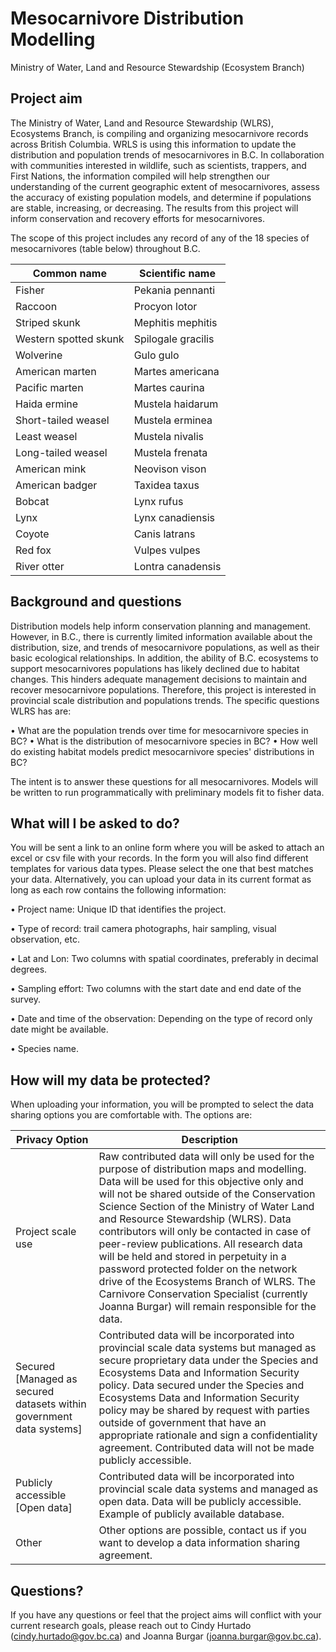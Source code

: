 # Mesocarnivore Distribution Modelling
Ministry of Water, Land and Resource Stewardship (Ecosystem Branch)

## Project aim

The Ministry of Water, Land and Resource Stewardship (WLRS), Ecosystems Branch, is compiling and organizing mesocarnivore records across British Columbia. WRLS is using this information to update the distribution and population trends of mesocarnivores in B.C. In collaboration with communities interested in wildlife, such as scientists, trappers, and First Nations, the information compiled will help strengthen our understanding of the current geographic extent of mesocarnivores, assess the accuracy of existing population models, and determine if populations are stable, increasing, or decreasing. The results from this project will inform conservation and recovery efforts for mesocarnivores.

The scope of this project includes any record of any of the 18 species of mesocarnivores (table below) throughout B.C.
 
| Common name           | Scientific name    |
|-----------------------|--------------------|
| Fisher                | Pekania pennanti   |
| Raccoon               | Procyon lotor      |
| Striped skunk         | Mephitis mephitis  |
| Western spotted skunk | Spilogale gracilis |
| Wolverine             | Gulo gulo          |
| American marten       | Martes americana   |
| Pacific marten        | Martes caurina     |
| Haida ermine          | Mustela haidarum   |
| Short-tailed weasel   | Mustela erminea    |
| Least weasel          | Mustela nivalis    |
| Long-tailed weasel    | Mustela frenata    |
| American mink         | Neovison vison     |
| American badger       | Taxidea taxus      |
| Bobcat                | Lynx rufus         |
| Lynx                  | Lynx canadiensis   |
| Coyote                | Canis latrans      |
| Red fox               | Vulpes vulpes      |
| River otter           | Lontra canadensis  |

## Background and questions

Distribution models help inform conservation planning and management. However, in B.C., there is currently limited information available about the distribution, size, and trends of mesocarnivore populations, as well as their basic ecological relationships. In addition, the ability of B.C. ecosystems to support mesocarnivores populations has likely declined due to habitat changes. This hinders adequate management decisions to maintain and recover mesocarnivore populations.
Therefore, this project is interested in provincial scale distribution and populations trends. The specific questions WLRS has are:

•  What are the population trends over time for mesocarnivore species in BC?
•  What is the distribution of mesocarnivore species in BC?
•  How well do existing habitat models predict mesocarnivore species' distributions in BC?

The intent is to answer these questions for all mesocarnivores. Models will be written to run programmatically with preliminary models fit to fisher data.

## What will I be asked to do?

You will be sent a link to an online form where you will be asked to attach an excel or csv file with your records. In the form you will also find different templates for various data types. Please select the one that best matches your data. Alternatively, you can upload your data in its current format as long as each row contains the following information:

•	Project name: Unique ID that identifies the project. 

•	Type of record: trail camera photographs, hair sampling, visual observation, etc. 

•	Lat and Lon: Two columns with spatial coordinates, preferably in decimal degrees. 

•	Sampling effort: Two columns with the start date and end date of the survey.

•	Date and time of the observation: Depending on the type of record only date might be available.

•	Species name.

## How will my data be protected?

When uploading your information, you will be prompted to select the data sharing options you are comfortable with. The options are: 

| Privacy Option | Description |
|---|---|
| Project scale use | Raw contributed data will only be used for the purpose of distribution   maps and modelling. Data will be used for this objective only and will not be   shared outside of the Conservation Science Section of the Ministry of Water   Land and Resource Stewardship (WLRS).  Data   contributors will only be contacted in case of peer-review publications. All   research data will be held and stored in perpetuity in a password protected   folder on the network drive of the Ecosystems Branch of WLRS. The Carnivore   Conservation Specialist (currently Joanna Burgar) will remain responsible for   the data. |
| Secured [Managed as secured datasets within government data systems] | Contributed data will be incorporated into provincial scale data systems but   managed as secure proprietary data under the Species   and Ecosystems Data and Information Security policy. Data secured under the Species and Ecosystems Data and   Information Security policy may be shared by request with parties outside of   government that have an appropriate rationale and sign a confidentiality   agreement. Contributed data will not be made publicly accessible. |
| Publicly accessible [Open data] | Contributed data will be incorporated into provincial scale data   systems and managed as open data. Data will be publicly accessible. Example   of publicly available database. |
| Other | Other options are possible, contact us if you want to develop a data   information sharing agreement. |


## Questions?
If you have any questions or feel that the project aims will conflict with your current research goals, please reach out to Cindy Hurtado (cindy.hurtado@gov.bc.ca) and Joanna Burgar (joanna.burgar@gov.bc.ca).
